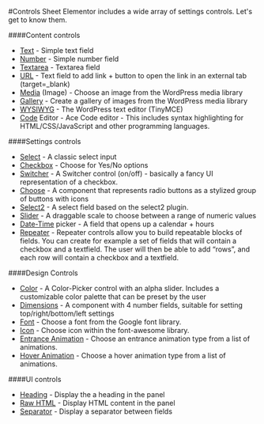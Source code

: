#Controls Sheet
Elementor includes a wide array of settings controls. Let's get to know them.


####Content controls

* [Text](_text.md) - Simple text field
* [Number](_number.md) - Simple number field
* [Textarea](_textarea.md) - Textarea field
* [URL](_url.md) - Text field to add link + button to open the link in an external tab (target=_blank)
* [Media](_media.md) (Image) - Choose an image from the WordPress media library
* [Gallery](_gallery.md) - Create a gallery of images from the WordPress media library
* [WYSIWYG](_wysiwyg.md) - The WordPress text editor (TinyMCE)
* [Code](_code.md) Editor - Ace Code editor - This includes syntax highlighting for HTML/CSS/JavaScript and other programming languages.

####Settings controls

* [Select](_select.md) - A classic select input 
* [Checkbox](_checkbox.md) - Choose for Yes/No options
* [Switcher](_switcher.md) - A Switcher control (on/off) - basically a fancy UI representation of a checkbox.
* [Choose](_choose.md) - A component that represents radio buttons as a stylized group of buttons with icons
* [Select2](_select2.md) - A select field based on the select2 plugin.
* [Slider](_slider.md) - A draggable scale to choose between a range of numeric values
* [Date-Time](_date.md) picker - A field that opens up a calendar + hours
* [Repeater](_repeater.md) - Repeater controls allow you to build repeatable blocks of fields. You can create for example a set of fields that will contain a checkbox and a textfield. The user will then be able to add “rows”, and each row will contain a checkbox and a textfield.

####Design Controls

* [Color](_color.md) - A Color-Picker control with an alpha slider. Includes a customizable color palette that can be preset by the user
* [Dimensions](_dimensions.md) - A component with 4 number fields, suitable for setting top/right/bottom/left settings
* [Font](_font.md) - Choose a font from the Google font library.
* [Icon](_icon.md) - Choose icon within the font-awesome library.
* [Entrance Animation](_animation.md) - Choose an entrance animation type from a list of animations.
* [Hover Animation](_hover-animation.md) - Choose a hover animation type from a list of animations.

####UI controls

* [Heading](_heading.md) - Display the a heading in the panel
* [Raw HTML](_raw-html.md) - Display HTML content in the panel
* [Separator](_separator.md) - Display a separator between fields